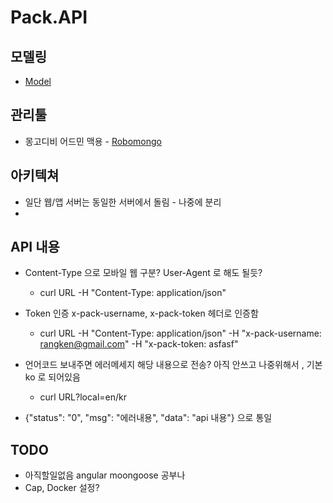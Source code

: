 # Pack.API
## 모델링
* [Model](./wiki/Data-Model)

## 관리툴
* 몽고디비 어드민 맥용 - [Robomongo](http://robomongo.org )

## 아키텍쳐
* 일단 웹/앱 서버는 동일한 서버에서 돌림 - 나중에 분리
*

## API 내용
* Content-Type 으로 모바일 웹 구분? User-Agent 로 해도 될듯?
  - curl URL -H "Content-Type: application/json"
* Token 인증 x-pack-username, x-pack-token 헤더로 인증함
  - curl URL -H "Content-Type: application/json" -H "x-pack-username: rangken@gmail.com" -H "x-pack-token: asfasf"
* 언어코드 보내주면 에러메세지 해당 내용으로 전송? 아직 안쓰고 나중위해서 , 기본 ko 로 되어있음
  - curl URL?local=en/kr

* {"status": "0", "msg": "에러내용", "data": "api 내용"} 으로 통일

## TODO
* 아직할일없음 angular moongoose 공부나
* Cap, Docker 설정?
